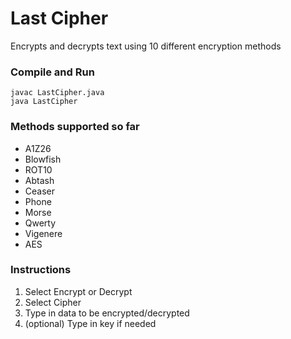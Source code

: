 # Last Cipher
Encrypts and decrypts text using 10 different encryption methods

### Compile and Run
```
javac LastCipher.java
java LastCipher
```

### Methods supported so far
- A1Z26
- Blowfish
- ROT10
- Abtash
- Ceaser
- Phone
- Morse
- Qwerty
- Vigenere
- AES

### Instructions
1. Select Encrypt or Decrypt
2. Select Cipher
3. Type in data to be encrypted/decrypted
4. (optional) Type in key if needed
